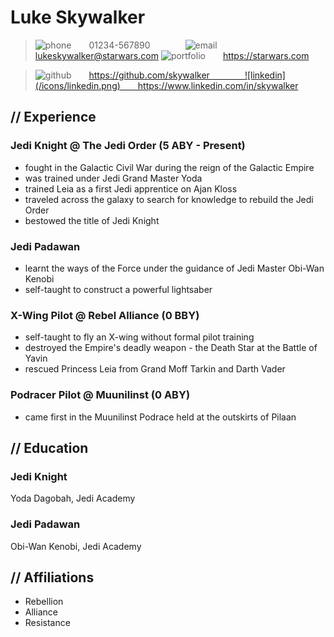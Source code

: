 # Luke Skywalker

> ![phone](/icons/phone.png)  01234-567890    ![email](/icons/email.png)  lukeskywalker@starwars.com ![portfolio](/icons/portfolio.png)  https://starwars.com

> ![github](/icons/github.png)  https://github.com/skywalker    ![linkedin](/icons/linkedin.png)  https://www.linkedin.com/in/skywalker

## // Experience

### **Jedi Knight** @ The Jedi Order (5 ABY - Present)

- fought in the Galactic Civil War during the reign of the Galactic Empire
- was trained under Jedi Grand Master Yoda
- trained Leia as a first Jedi apprentice on Ajan Kloss
- traveled across the galaxy to search for knowledge to rebuild the Jedi Order
- bestowed the title of Jedi Knight

### **Jedi Padawan**

- learnt the ways of the Force under the guidance of Jedi Master Obi-Wan Kenobi
- self-taught to construct a powerful lightsaber

### **X-Wing Pilot** @ Rebel Alliance (0 BBY)

- self-taught to fly an X-wing without formal pilot training
- destroyed the Empire's deadly weapon - the Death Star at the Battle of Yavin
- rescued Princess Leia from Grand Moff Tarkin and Darth Vader

### **Podracer Pilot** @ Muunilinst (0 ABY)

- came first in the Muunilinst Podrace held at the outskirts of Pilaan

## // Education

### **Jedi Knight**

Yoda Dagobah, Jedi Academy

### **Jedi Padawan**

Obi-Wan Kenobi, Jedi Academy

## // Affiliations

- Rebellion
- Alliance
- Resistance
